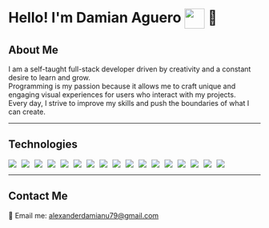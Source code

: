 # Hello! I'm **Damian Aguero** <img src="https://raw.githubusercontent.com/iampavangandhi/iampavangandhi/master/gifs/Hi.gif" width="40" height="40" style="vertical-align: middle;" /> 🚀  

## About Me  
I am a self-taught full-stack developer driven by creativity and a constant desire to learn and grow.  
Programming is my passion because it allows me to craft unique and engaging visual experiences for users who interact with my projects.  
Every day, I strive to improve my skills and push the boundaries of what I can create.  

---

## **Technologies**  
<div style="display: flex; flex-wrap: wrap; gap: 10px;">
  <img src="https://img.shields.io/badge/-JavaScript-F7DF1E?logo=javascript&logoColor=black&style=flat" />
  <img src="https://img.shields.io/badge/-Python-3776AB?logo=python&logoColor=white&style=flat" />
  <img src="https://img.shields.io/badge/-React%20Native-61DAFB?logo=react&logoColor=black&style=flat" />
  <img src="https://img.shields.io/badge/-HTML5-E34F26?logo=html5&logoColor=white&style=flat" />
  <img src="https://img.shields.io/badge/-CSS-1572B6?logo=css3&logoColor=white&style=flat" />
  <img src="https://img.shields.io/badge/-Tailwind%20CSS-06B6D4?logo=tailwindcss&logoColor=white&style=flat" />
  <img src="https://img.shields.io/badge/-React-61DAFB?logo=react&logoColor=black&style=flat" />
  <img src="https://img.shields.io/badge/-Redux-764ABC?logo=redux&logoColor=white&style=flat" />
  <img src="https://img.shields.io/badge/-Figma-F24E1E?logo=figma&logoColor=white&style=flat" />
  <img src="https://img.shields.io/badge/-Node.js-339933?logo=node.js&logoColor=white&style=flat" />
  <img src="https://img.shields.io/badge/-MariaDB-003545?logo=mariadb&logoColor=white&style=flat" />
  <img src="https://img.shields.io/badge/-MySQL-4479A1?logo=mysql&logoColor=white&style=flat" />
  <img src="https://img.shields.io/badge/-Firebase-FFCA28?logo=firebase&logoColor=black&style=flat" />
  <img src="https://img.shields.io/badge/-Linux-FCC624?logo=linux&logoColor=black&style=flat" />
  <img src="https://img.shields.io/badge/-Bash-4EAA25?logo=gnu-bash&logoColor=white&style=flat" />
  <img src="https://img.shields.io/badge/-Django-092E20?logo=django&logoColor=white&style=flat" />
  <img src="https://img.shields.io/badge/-Flask-000000?logo=flask&logoColor=white&style=flat" />
</div>

---

## **Contact Me**  
📧 Email me: [alexanderdamianu79@gmail.com](mailto:alexanderdamianu79@gmail.com)